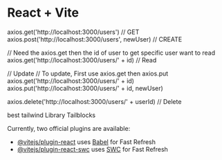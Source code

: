# React + Vite

axios.get('http://localhost:3000/users') // GET
axios.post('http://localhost:3000/users', newUser) // CREATE

// Need the axios.get then the id of user to get specific user want to read
axios.get('http://localhost:3000/users/' + id) // Read

// Update //  To update, First use axios.get then axios.put
axios.get('http://localhost:3000/users/' + id)
axios.put('http://localhost:3000/users/' + id, newUser) 

axios.delete('http://localhost:3000/users/' + userId) // Delete



best tailwind Library
Tailblocks

Currently, two official plugins are available:

- [@vitejs/plugin-react](https://github.com/vitejs/vite-plugin-react/blob/main/packages/plugin-react/README.md) uses [Babel](https://babeljs.io/) for Fast Refresh
- [@vitejs/plugin-react-swc](https://github.com/vitejs/vite-plugin-react-swc) uses [SWC](https://swc.rs/) for Fast Refresh
